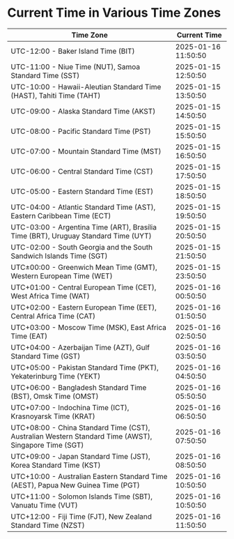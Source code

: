 # Current Time in Various Time Zones

| Time Zone | Current Time |
|-----------|--------------|
| UTC-12:00 - Baker Island Time (BIT) | 2025-01-16 11:50:50 |
| UTC-11:00 - Niue Time (NUT), Samoa Standard Time (SST) | 2025-01-15 12:50:50 |
| UTC-10:00 - Hawaii-Aleutian Standard Time (HAST), Tahiti Time (TAHT) | 2025-01-15 13:50:50 |
| UTC-09:00 - Alaska Standard Time (AKST) | 2025-01-15 14:50:50 |
| UTC-08:00 - Pacific Standard Time (PST) | 2025-01-15 15:50:50 |
| UTC-07:00 - Mountain Standard Time (MST) | 2025-01-15 16:50:50 |
| UTC-06:00 - Central Standard Time (CST) | 2025-01-15 17:50:50 |
| UTC-05:00 - Eastern Standard Time (EST) | 2025-01-15 18:50:50 |
| UTC-04:00 - Atlantic Standard Time (AST), Eastern Caribbean Time (ECT) | 2025-01-15 19:50:50 |
| UTC-03:00 - Argentina Time (ART), Brasília Time (BRT), Uruguay Standard Time (UYT) | 2025-01-15 20:50:50 |
| UTC-02:00 - South Georgia and the South Sandwich Islands Time (SGT) | 2025-01-15 21:50:50 |
| UTC±00:00 - Greenwich Mean Time (GMT), Western European Time (WET) | 2025-01-15 23:50:50 |
| UTC+01:00 - Central European Time (CET), West Africa Time (WAT) | 2025-01-16 00:50:50 |
| UTC+02:00 - Eastern European Time (EET), Central Africa Time (CAT) | 2025-01-16 01:50:50 |
| UTC+03:00 - Moscow Time (MSK), East Africa Time (EAT) | 2025-01-16 02:50:50 |
| UTC+04:00 - Azerbaijan Time (AZT), Gulf Standard Time (GST) | 2025-01-16 03:50:50 |
| UTC+05:00 - Pakistan Standard Time (PKT), Yekaterinburg Time (YEKT) | 2025-01-16 04:50:50 |
| UTC+06:00 - Bangladesh Standard Time (BST), Omsk Time (OMST) | 2025-01-16 05:50:50 |
| UTC+07:00 - Indochina Time (ICT), Krasnoyarsk Time (KRAT) | 2025-01-16 06:50:50 |
| UTC+08:00 - China Standard Time (CST), Australian Western Standard Time (AWST), Singapore Time (SGT) | 2025-01-16 07:50:50 |
| UTC+09:00 - Japan Standard Time (JST), Korea Standard Time (KST) | 2025-01-16 08:50:50 |
| UTC+10:00 - Australian Eastern Standard Time (AEST), Papua New Guinea Time (PGT) | 2025-01-16 10:50:50 |
| UTC+11:00 - Solomon Islands Time (SBT), Vanuatu Time (VUT) | 2025-01-16 10:50:50 |
| UTC+12:00 - Fiji Time (FJT), New Zealand Standard Time (NZST) | 2025-01-16 11:50:50 |
